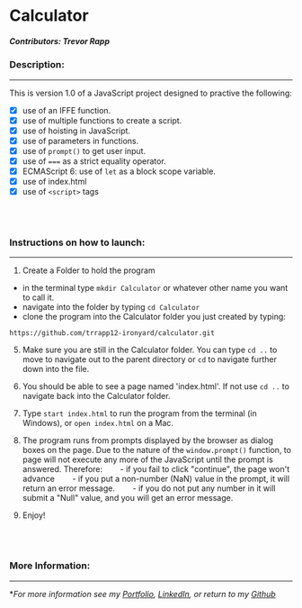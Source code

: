 # Calculator

##### Contributors: Trevor Rapp


### Description:
---

This is version 1.0 of a JavaScript project designed to practive the following: 

- [x] use of an IFFE function.
- [x] use of multiple functions to create a script.
- [x] use of hoisting in JavaScript.
- [x] use of parameters in functions.
- [x] use of `prompt()` to get user input. 
- [x] use of `===` as a strict equality operator. 
- [x] ECMAScript 6: use of `let` as a block scope variable.
- [x] use of index.html
- [x] use of `<script>` tags
<br/>
<br/>

### Instructions on how to launch:
---

1. Create a Folder to hold the program
  - in the terminal type `mkdir Calculator` or whatever other name you want to call it. 
  - navigate into the folder by typing `cd Calculator`
  - clone the program into the Calculator folder you just created by typing: 
 
 ```
https://github.com/trrapp12-ironyard/calculator.git
 ```
  
5. Make sure you are still in the Calculator folder.  You can type `cd ..`  to move to navigate out to the parent directory or `cd` to navigate further down into the file.
6. You should be able to see a page named 'index.html'.  If not use `cd ..` to navigate back into the Calculator folder.  
7. Type `start index.html` to run the program from the terminal (in Windows), or `open index.html` on a Mac.
8. The program runs from prompts displayed by the browser as dialog boxes on the page.  Due to the nature of the `window.prompt()` function, to page will not execute any more of the JavaScript until the prompt is answered.  Therefore: 
&nbsp;&nbsp;&nbsp;&nbsp;&nbsp;&nbsp; - if you fail to click "continue", the page won't advance
&nbsp;&nbsp;&nbsp;&nbsp;&nbsp;&nbsp; - if you put a non-number (NaN) value in the prompt, it will return an error message. 
&nbsp;&nbsp;&nbsp;&nbsp;&nbsp;&nbsp; - if you do not put any number in it will submit a "Null" value, and you will get an error message. 


10. Enjoy!
<br/>
<br/>

### More Information:
---

\**For more information see my [Portfolio](https://trrapp12.github.io/Trevor-Rapp-Portfolio/), [LinkedIn](https://www.linkedin.com/in/trevor-rapp-042a1037), or return to my [Github](https://github.com/trrapp12)*


